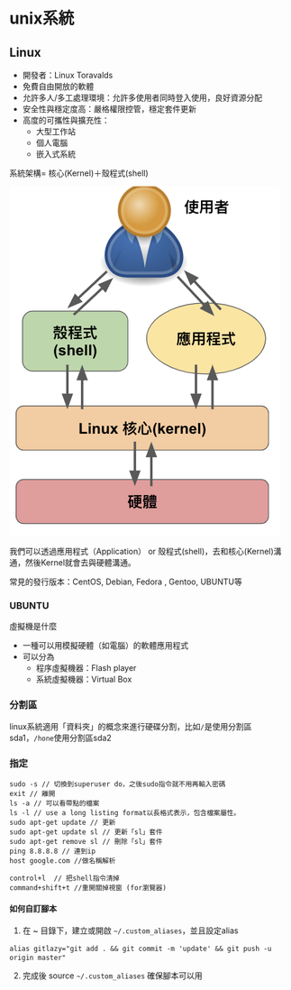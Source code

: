 # unix系統

## Linux

- 開發者：Linux Toravalds
- 免費自由開放的軟體
- 允許多人/多工處理環境：允許多使用者同時登入使用，良好資源分配
- 安全性與穩定度高：嚴格權限控管，穩定套件更新
- 高度的可攜性與擴充性：
  - 大型工作站
  - 個人電腦
  - 嵌入式系統

系統架構= 核心(Kernel)＋殼程式(shell)

![transport| width=100px](./img/shell.png)

我們可以透過應用程式（Application） or 殼程式(shell)，去和核心(Kernel)溝通，然後Kernel就會去與硬體溝通。

常見的發行版本：CentOS, Debian, Fedora , Gentoo, UBUNTU等

### UBUNTU


虛擬機是什麼
- 一種可以用模擬硬體（如電腦）的軟體應用程式
- 可以分為
  - 程序虛擬機器：Flash player
  - 系統虛擬機器：Virtual Box

### 分割區

linux系統適用「資料夾」的概念來進行硬碟分割，比如`/`是使用分割區sda1，`/hone`使用分割區sda2


### 指定

```shell
sudo -s // 切換到superuser do，之後sudo指令就不用再輸入密碼
exit // 離開
ls -a // 可以看帶點的檔案
ls -l // use a long listing format以長格式表示，包含檔案屬性。
sudo apt-get update // 更新
sudo apt-get update sl // 更新「sl」套件
sudo apt-get remove sl // 刪除「sl」套件
ping 8.8.8.8 // 連到ip
host google.com //做名稱解析
```

```
control+l  // 把shell指令清掉
command+shift+t //重開關掉視窗 (for瀏覽器)
```

#### 如何自訂腳本

1. 在 ~ 目錄下，建立或開啟  `~/.custom_aliases`，並且設定alias

```
alias gitlazy="git add . && git commit -m 'update' && git push -u origin master"
```

2. 完成後 source  `~/.custom_aliases` 確保腳本可以用
